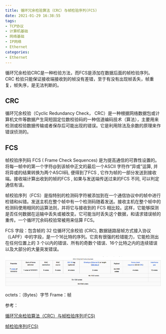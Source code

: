 ```yaml
---
title: 循环冗余检验算法（CRC）与帧检验序列(FCS)
date: 2021-01-29 16:38:55
tags:
- TCP协议
- 计算机基础
- 网络基础
- IP网络
- Ethernet
categories:
- Ethernet
---
```


循环冗余检验CRC是一种检验方法，而FCS是添加在数据后面的帧检验序列。CRC 检验只能保证接收端接收到的帧没有差错，至于有没有出现帧丢失，帧重复，帧失序，是无法判断的。

## CRC

循环冗余校验（Cyclic Redundancy Check， CRC）是一种根据网络数据包或计算机文件等数据产生简短固定位数校验码的一种信道编码技术（算法），主要用来检测或校验数据传输或者保存后可能出现的错误。它是利用除法及余数的原理来作错误侦测的。

## FCS

帧校验序列码 FCS ( Frame Check Sequences) 是为提高通信的可靠性设置的。将每一帧中的第一个字符@到该帧中正文的最后一个ASCII 字符作“异或”运算, 并将异或的结果转换为两个ASCII码, 便得到了FCS , 它作为帧的一部分发送到接收端。接收端计算出收到的帧的FCS , 如果与发送端传送过来的FCS 不同, 可以判定通信有误。

帧校验序列（FCS）是指特别的检测码字符被添加到在一个通信协议中的帧中进行检错和纠错。发送主机在整个帧中有一个检测码随着发送。接收主机在整个帧中的检测码使用相同的运算法则，并将它与接收到的 FCS 相比较。这样，它能够探测是否任何数据在运输中丢失或被改变。它可能当时丢失这个数据，和请求错误帧的重传。一个循环冗余码校验常被用来估算 FCS。

FCS 字段：包含帧的 32 位循环冗余校验 (CRC), 数据链路层帧方式接入协议（LAPF）中的字段，是一个16比特的序列。它具有很强的检错能力，它能检测出在任何位置上的 3 个以内的错误、所有的奇数个错误、16个比特之内的连续错误以及大部分的大量突发错误。

![ethernetframe-802.3.png](/img/ethernet-frame-802-3.png)

octets：（Bytes）字节
Frame：帧

参考：

[循环冗余检验算法（CRC）与帧检验序列(FCS)](https://blog.csdn.net/loveCC_orange/article/details/79127809)

[帧检验序列(FCS)](https://blog.csdn.net/lxm920714/article/details/103274092)